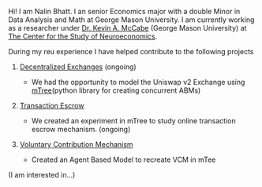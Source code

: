 Hi! I am Nalin Bhatt. I an senior Economics major with a double Minor in Data Analysis and Math at George Mason University. 
I am currently working as a researcher under [Dr. Kevin A. McCabe](https://github.com/Kmccabe) (George Mason University) at 
[The Center for the Study of Neuroeconomics](https://github.com/gmucsn). 

During my reu experience I have helped contribute to the following projects <br>

1. [Decentralized Exchanges](https://github.com/gmucsn/workshop_2021/tree/main/project_amm) (ongoing)
    * We had the opportunity to model the Uniswap v2 Exchange using [mTree](https://github.com/gmucsn/mTree)(python library for creating concurrent ABMs) 

2. [Transaction Escrow](https://github.com/gmucsn/reu_2020_main) 
    * We created an experiment in mTree to study online transaction escrow mechanism. (ongoing)
  
3. [Voluntary Contribution Mechanism](https://github.com/gmucsn/reu_2020_vcm)
    * Created an Agent Based Model to recreate VCM in mTee

(I am interested in...) 
